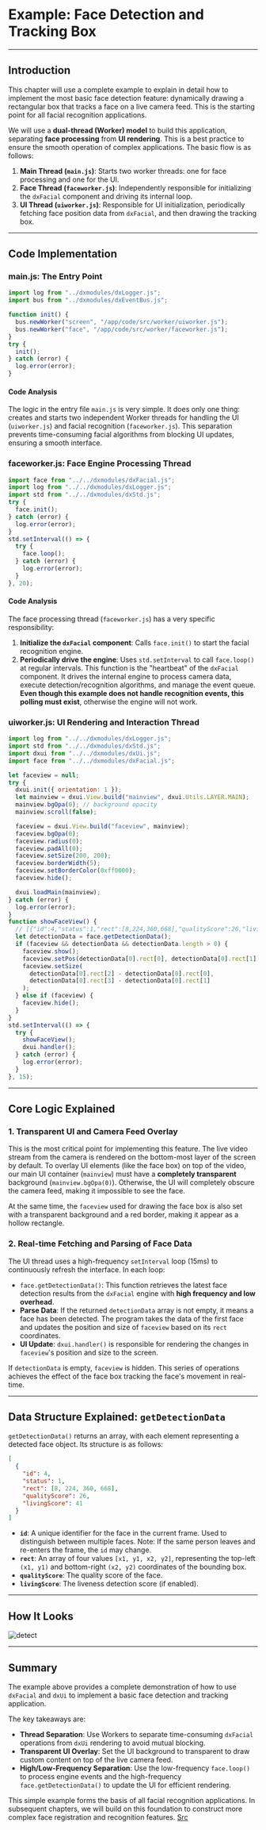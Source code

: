 # Example: Face Detection and Tracking Box

---

## Introduction

This chapter will use a complete example to explain in detail how to implement the most basic face detection feature: dynamically drawing a rectangular box that tracks a face on a live camera feed. This is the starting point for all facial recognition applications.

We will use a **dual-thread (Worker) model** to build this application, separating **face processing** from **UI rendering**. This is a best practice to ensure the smooth operation of complex applications. The basic flow is as follows:

1.  **Main Thread (`main.js`)**: Starts two worker threads: one for face processing and one for the UI.
2.  **Face Thread (`faceworker.js`)**: Independently responsible for initializing the `dxFacial` component and driving its internal loop.
3.  **UI Thread (`uiworker.js`)**: Responsible for UI initialization, periodically fetching face position data from `dxFacial`, and then drawing the tracking box.

---

## Code Implementation

### main.js: The Entry Point

```javascript
import log from "../dxmodules/dxLogger.js";
import bus from "../dxmodules/dxEventBus.js";

function init() {
  bus.newWorker("screen", "/app/code/src/worker/uiworker.js");
  bus.newWorker("face", "/app/code/src/worker/faceworker.js");
}
try {
  init();
} catch (error) {
  log.error(error);
}
```

#### Code Analysis

The logic in the entry file `main.js` is very simple. It does only one thing: creates and starts two independent Worker threads for handling the UI (`uiworker.js`) and facial recognition (`faceworker.js`). This separation prevents time-consuming facial algorithms from blocking UI updates, ensuring a smooth interface.

### faceworker.js: Face Engine Processing Thread

```javascript
import face from "../../dxmodules/dxFacial.js";
import log from "../../dxmodules/dxLogger.js";
import std from "../../dxmodules/dxStd.js";
try {
  face.init();
} catch (error) {
  log.error(error);
}
std.setInterval(() => {
  try {
    face.loop();
  } catch (error) {
    log.error(error);
  }
}, 20);
```

#### Code Analysis

The face processing thread (`faceworker.js`) has a very specific responsibility:

1.  **Initialize the `dxFacial` component**: Calls `face.init()` to start the facial recognition engine.
2.  **Periodically drive the engine**: Uses `std.setInterval` to call `face.loop()` at regular intervals. This function is the "heartbeat" of the `dxFacial` component. It drives the internal engine to process camera data, execute detection/recognition algorithms, and manage the event queue. **Even though this example does not handle recognition events, this polling must exist**, otherwise the engine will not work.

### uiworker.js: UI Rendering and Interaction Thread

```javascript
import log from "../../dxmodules/dxLogger.js";
import std from "../../dxmodules/dxStd.js";
import dxui from "../../dxmodules/dxUi.js";
import face from "../../dxmodules/dxFacial.js";

let faceview = null;
try {
  dxui.init({ orientation: 1 });
  let mainview = dxui.View.build("mainview", dxui.Utils.LAYER.MAIN);
  mainview.bgOpa(0); // background opacity
  mainview.scroll(false);

  faceview = dxui.View.build("faceview", mainview);
  faceview.bgOpa(0);
  faceview.radius(0);
  faceview.padAll(0);
  faceview.setSize(200, 200);
  faceview.borderWidth(5);
  faceview.setBorderColor(0xff0000);
  faceview.hide();

  dxui.loadMain(mainview);
} catch (error) {
  log.error(error);
}
function showFaceView() {
  // [{"id":4,"status":1,"rect":[8,224,360,668],"qualityScore":26,"livingScore":41}]
  let detectionData = face.getDetectionData();
  if (faceview && detectionData && detectionData.length > 0) {
    faceview.show();
    faceview.setPos(detectionData[0].rect[0], detectionData[0].rect[1]);
    faceview.setSize(
      detectionData[0].rect[2] - detectionData[0].rect[0],
      detectionData[0].rect[3] - detectionData[0].rect[1]
    );
  } else if (faceview) {
    faceview.hide();
  }
}
std.setInterval(() => {
  try {
    showFaceView();
    dxui.handler();
  } catch (error) {
    log.error(error);
  }
}, 15);
```

---

## Core Logic Explained

### 1. Transparent UI and Camera Feed Overlay

This is the most critical point for implementing this feature. The live video stream from the camera is rendered on the bottom-most layer of the screen by default. To overlay UI elements (like the face box) on top of the video, our main UI container (`mainview`) must have a **completely transparent** background (`mainview.bgOpa(0)`). Otherwise, the UI will completely obscure the camera feed, making it impossible to see the face.

At the same time, the `faceview` used for drawing the face box is also set with a transparent background and a red border, making it appear as a hollow rectangle.

### 2. Real-time Fetching and Parsing of Face Data

The UI thread uses a high-frequency `setInterval` loop (15ms) to continuously refresh the interface. In each loop:

- `face.getDetectionData()`: This function retrieves the latest face detection results from the `dxFacial` engine with **high frequency and low overhead**.
- **Parse Data**: If the returned `detectionData` array is not empty, it means a face has been detected. The program takes the data of the first face and updates the position and size of `faceview` based on its `rect` coordinates.
- **UI Update**: `dxui.handler()` is responsible for rendering the changes in `faceview`'s position and size to the screen.

If `detectionData` is empty, `faceview` is hidden. This series of operations achieves the effect of the face box tracking the face's movement in real-time.

---

## Data Structure Explained: `getDetectionData`

`getDetectionData()` returns an array, with each element representing a detected face object. Its structure is as follows:

```json
[
  {
    "id": 4,
    "status": 1,
    "rect": [8, 224, 360, 668],
    "qualityScore": 26,
    "livingScore": 41
  }
]
```

- **`id`**: A unique identifier for the face in the current frame. Used to distinguish between multiple faces. Note: If the same person leaves and re-enters the frame, the `id` may change.
- **`rect`**: An array of four values `[x1, y1, x2, y2]`, representing the top-left `(x1, y1)` and bottom-right `(x2, y2)` coordinates of the bounding box.
- **`qualityScore`**: The quality score of the face.
- **`livingScore`**: The liveness detection score (if enabled).

---

## How It Looks

![detect](/img/ui/facedetect.png)

---

## Summary

The example above provides a complete demonstration of how to use `dxFacial` and `dxUi` to implement a basic face detection and tracking application.

The key takeaways are:

- **Thread Separation**: Use Workers to separate time-consuming `dxFacial` operations from `dxUi` rendering to avoid mutual blocking.
- **Transparent UI Overlay**: Set the UI background to transparent to draw custom content on top of the live camera feed.
- **High/Low-Frequency Separation**: Use the low-frequency `face.loop()` to process engine events and the high-frequency `face.getDetectionData()` to update the UI for efficient rendering.

This simple example forms the basis of all facial recognition applications. In subsequent chapters, we will build on this foundation to construct more complex face registration and recognition features.
[Src](https://github.com/DejaOS/DejaOS/tree/main/demos/vf203_v12/vf203_v12_face_detect)
